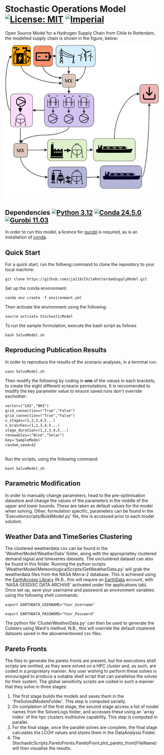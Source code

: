 # Stochastic Operations Model [![License: MIT](https://img.shields.io/badge/License-MIT-yellow.svg)](https://opensource.org/licenses/MIT) [![Imperial](https://img.shields.io/badge/Imperial-0000C5.svg)](https://www.imperial.ac.uk)
Open Source Model for a Hydrogen Supply Chain from Chile to Rotterdam, the modelled supply chain is shown in the figure, below:

![Supply Chain](images/image.png)


## Dependencies [![Python 3.12](https://img.shields.io/badge/python-3.12-blue.svg)](https://www.python.org/downloads/release/python-3124/) [![Conda 24.5.0](https://img.shields.io/badge/conda-24.5.0-green.svg)](https://anaconda.org/anaconda/conda/files?page=1&type=conda&version=24.5.0) [![Gurobi 11.03](https://img.shields.io/badge/gurobi-11.0.3-red.svg)](https://www.gurobi.com/downloads/gurobi-optimizer-release-notes-v11-0-3/)
In order to run this model, a licence for [gurobi](https://www.gurobi.com/) is required, as is an installation of [conda](https://docs.anaconda.com/miniconda/). 

## Quick Start
For a quick start, run the folliwng command to clone the repository to your local machine:
```
git clone https://github.com/cja119/ChileRotterdamSupplyModel.git
```

Set up the conda environment:

```
conda env create -f environment.yml
```

Then activate the environment using the following:

```
source activate StochasticModel
```
To run the sample formulation, execute the bash script as follows

```
bash SolveModel.sh
```
## Reproducing Publication Results
In order to reproduce the results of the scenario analyses, in a terminal run:
```
nano SolveModel.sh
```
Then modify the following by coding in **one** of the values in each brackets, to create the eight different scneario permutations. It is reccomended to modify the key parameter value to ensure saved runs don't override eachother:
```
vector=("LH2","NH3")
grid_connection=("True","False")
grid_connection=("True","False")
n_stages=(1,2,3,4,5...)
n_branches=(1,2,3,4,5...)
stage_duration=(1,2,3,4,5...)
renewables=("Wind","Solar")
key='SampleModel'
random_seed=42


```
Run the scripts, using the following command:
```
bash SolveModel.sh
```
## Parametric Modification
In order to manually change parameters, head to the pre-optimisation datastore and change the values of the parameters in the middle of the upper and lower bounds. These are taken as default values for the model when solving. Other, formulation specific, parameters can be found in the 'Executionscripts/BuildModel.py' file, this is accessed prior to each model solution. 

## Weather Data and TimeSeries Clustering
The clustered weatherdata csv can be found in the 'WeatherModel/WeatherData' folder, along with the appropriatley clustered demand signal and timeseries datasets. The unclustered dataset can also be found in this folder. Running the python scripts 'WeatherModel/MeteorologicalScripts/GetWeatherData.py' will grab the weatherdata files from the NASA Merra-2 database. This is achieved using the [EarthAccess Library](https://earthaccess.readthedocs.io/en/latest/) (N.B., this will require an [EarthData](https://urs.earthdata.nasa.gov/) account, with 'NASA GESDISC DATA ARCHIVE' activated under the applications tab). Once set up, save your username and password as environment variables using the following shell commands:
```
export EARTHDATA_USERNAME="Your_Username"
```

```
export EARTHDATA_PASSWORD="Your_Password"
```
The python file 'ClusterWeatherData.py' can then be used to generate the Culsters using Ward's method. N.B., this will override the default clustered datasets saved in the abovementioned csv files. 
## Pareto Fronts

The files to generate the pareto fronts are present, but the executions shell scripts are omitted, as they were solved on a HPC cluster and, as such, are coded in a proprietary manner. Any user wishing to perform these solves is encouraged to produce a suitable shell script that can parallelise the solves for their system. The global sensitivity scripts are coded in such a manner that they solve in three stages: 
  1) The first stage builds the models and saves them in the 'PreSolvedModelsFolder'. This step is computed serially.
  2) On completion of the first stage, the second stage access a list of model names from the SolverLogs folder, and accesses these using an 'array index' of the hpc clusters multisolve capability. This step is computed in parallel.
  3) For the final stage, once the parallel solves are complete, the final stage calculates the LCOH values and stores them in the DataAnalysis Folder.
  4) The StochasticScripts.ParetoFronts.ParetoFront.plot_pareto_front(FileName) will then visualise the results.
